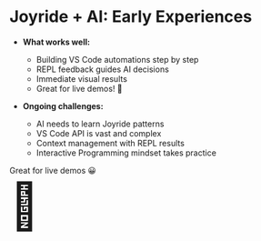 <div class="slide">

# Joyride + AI: Early Experiences

<div class="responsive-container">
<div class="row gutters-10">
<div class="col-8">

- **What works well:**
  - Building VS Code automations step by step
  - REPL feedback guides AI decisions
  - Immediate visual results
  - Great for live demos! 🎤

- **Ongoing challenges:**
  - AI needs to learn Joyride patterns
  - VS Code API is vast and complex
  - Context management with REPL results
  - Interactive Programming mindset takes practice

</div>
</div>

<div class="col-4 center">

Great for live demos 😀

<span style="font-size: 5rem; line-height: 1; margin-top: 3rem">🎤</span>

</div>
</div>
</div>
</div>
